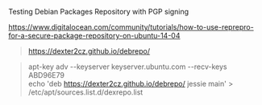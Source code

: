 Testing Debian Packages Repository with PGP signing<br>

https://www.digitalocean.com/community/tutorials/how-to-use-reprepro-for-a-secure-package-repository-on-ubuntu-14-04

> https://dexter2cz.github.io/debrepo/

> apt-key adv --keyserver keyserver.ubuntu.com --recv-keys ABD96E79<br>
> echo 'deb https://dexter2cz.github.io/debrepo/ jessie main' > /etc/apt/sources.list.d/dexrepo.list<br>


